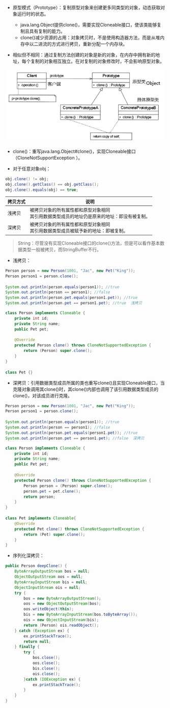 - 原型模式（Prototype）：复制原型对象来创建更多同类型的对象，动态获取对象运行时的状态。

  - java.lang.Object提供clone()，需要实现Cloneable接口，使该类能够复制且具有复制的能力。
  - clone()减少资源的占用：对象拷贝时，不是使用构造器方法，而是从堆内存中以二进流的方式进行拷贝，重新分配一个内存块。

- 相似但不相同：通过复制方法创建的对象是新的对象，在内存中拥有新的地址，每个复制的对象相互独立。在对复制的对象修改时，不会影响原型对象。

<img src="../../pictures/Snipaste_2022-11-26_18-21-17.png" width="600"/> 

- clone()：重写java.lang.Object#clone()，实现Cloneable接口（CloneNotSupportException ）。

- 对于任意对象obj：

```java
obj.clone() != obj;
obj.clone().getClass() == obj.getClass();
obj.clone().equals(obj) == true; 
```

| 拷贝方式 | 说明                                                         |
| -------- | ------------------------------------------------------------ |
| 浅拷贝   | 被拷贝对象的所有属性都和原型对象相同<br />其引用数据类型成员的地址仍是原来的地址：即没有被复制。 |
| 深拷贝   | 被拷贝对象的所有属性都和原型对象相同<br />其引用数据类型成员被赋予新的地址：即被复制。 |

> String：尽管没有实现Cloneable接口的clone()方法，但是可以看作基本数据类型一般被拷贝，而StringBuffer不行。

- 浅拷贝：

```java
Person person = new Person(1001, "Jac", new Pet("King"));
Person person1 = person.clone();

System.out.println(person.equals(person1)); //true
System.out.println(person == person1); //false
System.out.println(person.pet.equals(person1.pet)); //true
System.out.println(person.pet == person1.pet); //true  浅拷贝
```

```java
class Person implements Cloneable {
    private int id;
    private String name;
    public Pet pet;

    @Override
    protected Person clone() throws CloneNotSupportedException {
        return (Person) super.clone();
    }
}

class Pet {}
```

- 深拷贝：引用数据类型成员所属的类也重写clone()且实现Cloneable接口，当克隆对象调用其clone()时，其clone()内部也调用了该引用数据类型成员的clone()，对该成员进行克隆。

```java
Person person = new Person(1001, "Jac", new Pet("King"));
Person person1 = person.clone();

System.out.println(person.equals(person1)); //true
System.out.println(person == person1); //false
System.out.println(person.pet.equals(person1.pet)); //true
System.out.println(person.pet == person1.pet); //false  深拷贝
```

```java
class Person implements Cloneable {
    private int id;
    private String name;
    public Pet pet;

    @Override
    protected Person clone() throws CloneNotSupportedException {
        Person person = (Person) super.clone();
        person.pet = pet.clone();
        return person;
    }
}

class Pet implements Cloneable{
    @Override
    protected Pet clone() throws CloneNotSupportedException {
        return (Pet) super.clone();
    }
}
```

- 序列化深拷贝：

```java
public Person deepClone() {
    ByteArrayOutputStream bos = null;
    ObjectOutputStream oos = null;
    ByteArrayInputStream bis = null;
    ObjectInputStream ois = null;
    try {
        bos = new ByteArrayOutputStream();
        oos = new ObjectOutputStream(bos);
        oos.writeObject(this);
        bis = new ByteArrayInputStream(bos.toByteArray());
        ois = new ObjectInputStream(bis);
        return (Person) ois.readObject();
    } catch (Exception ex) {
        ex.printStackTrace();
        return null;
    } finally {
        try {
            bos.close();
            oos.close();
            bis.close();
            ois.close();
        }catch (IOException ex) {
            ex.printStackTrace();
        }
    }
}
```
